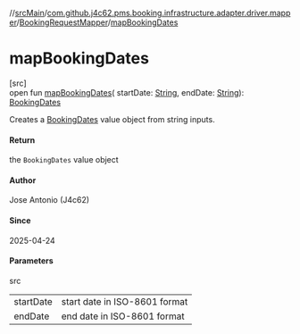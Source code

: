 //[srcMain](../../../index.md)/[com.github.j4c62.pms.booking.infrastructure.adapter.driver.mapper](../index.md)/[BookingRequestMapper](index.md)/[mapBookingDates](map-booking-dates.md)

# mapBookingDates

[src]\
open fun [mapBookingDates](map-booking-dates.md)(
startDate: [String](https://docs.oracle.com/javase/8/docs/api/java/lang/String.html),
endDate: [String](https://docs.oracle.com/javase/8/docs/api/java/lang/String.html)): [BookingDates](../../com.github.j4c62.pms.booking.domain.aggregate.vo/-booking-dates/index.md)

Creates a [BookingDates](../../com.github.j4c62.pms.booking.domain.aggregate.vo/-booking-dates/index.md) value object
from string inputs.

#### Return

the `BookingDates` value object

#### Author

Jose Antonio (J4c62)

#### Since

2025-04-24

#### Parameters

src

|           |                               |
|-----------|-------------------------------|
| startDate | start date in ISO-8601 format |
| endDate   | end date in ISO-8601 format   |
